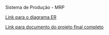 Sistema de Produção - MRP

[Link para o diagrama ER](https://app.diagrams.net/?splash=0#G1a2jv-pixRwmsNJ-SWNWQZ0iOJ5_lCCVI#%7B%22pageId%22%3A%22AZrENnPkUvI1qUt0fQRJ%22%7D)

[Link para documento do projeto final completo](https://docs.google.com/document/d/1FzF5T9x4nFzu1pnwGMrE1uIxtvEDSmni/edit?usp=sharing&ouid=112791020115833688908&rtpof=true&sd=true)
